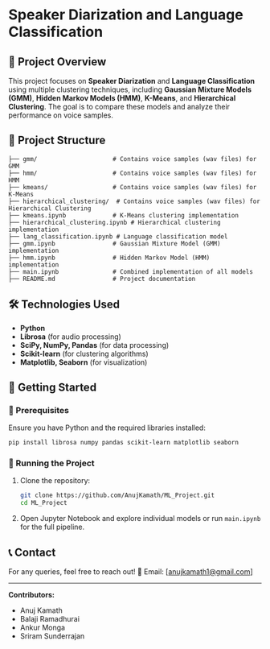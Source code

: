 # Speaker Diarization and Language Classification

## 📌 Project Overview
This project focuses on **Speaker Diarization** and **Language Classification** using multiple clustering techniques, including **Gaussian Mixture Models (GMM)**, **Hidden Markov Models (HMM)**, **K-Means**, and **Hierarchical Clustering**. The goal is to compare these models and analyze their performance on voice samples.

## 📂 Project Structure
```
├── gmm/                     # Contains voice samples (wav files) for GMM
├── hmm/                     # Contains voice samples (wav files) for HMM
├── kmeans/                  # Contains voice samples (wav files) for K-Means
├── hierarchical_clustering/  # Contains voice samples (wav files) for Hierarchical Clustering
├── kmeans.ipynb             # K-Means clustering implementation
├── hierarchical_clustering.ipynb # Hierarchical clustering implementation
├── lang_classification.ipynb # Language classification model
├── gmm.ipynb                # Gaussian Mixture Model (GMM) implementation
├── hmm.ipynb                # Hidden Markov Model (HMM) implementation
├── main.ipynb               # Combined implementation of all models
├── README.md                # Project documentation
```

## 🛠️ Technologies Used
- **Python**
- **Librosa** (for audio processing)
- **SciPy, NumPy, Pandas** (for data processing)
- **Scikit-learn** (for clustering algorithms)
- **Matplotlib, Seaborn** (for visualization)


## 🚀 Getting Started
### 🔹 Prerequisites
Ensure you have Python and the required libraries installed:
```bash
pip install librosa numpy pandas scikit-learn matplotlib seaborn
```

### 🔹 Running the Project
1. Clone the repository:
   ```bash
   git clone https://github.com/AnujKamath/ML_Project.git
   cd ML_Project
   ```
2. Open Jupyter Notebook and explore individual models or run `main.ipynb` for the full pipeline.


## 📞 Contact
For any queries, feel free to reach out!
📧 Email: [anujkamath1@gmail.com]

---
**Contributors:**
- Anuj Kamath
- Balaji Ramadhurai
- Ankur Monga
- Sriram Sunderrajan
